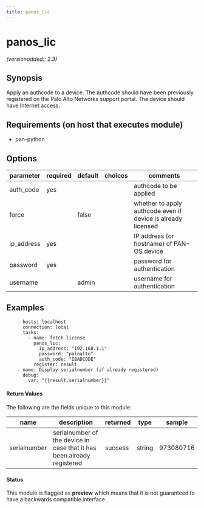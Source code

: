 ```yaml
---
title: panos_lic
---
```

# panos_lic

_(versionadded:: 2.3)_


## Synopsis

Apply an authcode to a device.
The authcode should have been previously registered on the Palo Alto Networks support portal.
The device should have Internet access.


## Requirements (on host that executes module)

- pan-python

## Options

| parameter | required | default | choices | comments |
| --- | --- | --- | --- | --- |
| auth_code | yes |  |  | authcode to be applied |
| force |  | false |  | whether to apply authcode even if device is already licensed |
| ip_address | yes |  |  | IP address (or hostname) of PAN-OS device |
| password | yes |  |  | password for authentication |
| username |  | admin |  | username for authentication |

## Examples

        - hosts: localhost
          connection: local
          tasks:
            - name: fetch license
              panos_lic:
                ip_address: "192.168.1.1"
                password: "paloalto"
                auth_code: "IBADCODE"
              register: result
        - name: Display serialnumber (if already registered)
          debug:
            var: "{{result.serialnumber}}"
#### Return Values

The following are the fields unique to this module:

| name | description | returned | type | sample |
| --- | --- | --- | --- | --- |
| serialnumber | serialnumber of the device in case that it has been already registered | success | string | 973080716 |




#### Status

This module is flagged as **preview** which means that it is not guaranteed to have a backwards compatible interface.

